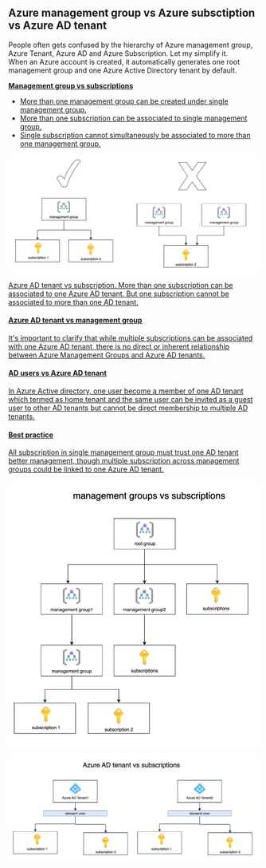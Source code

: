 ## Azure management group vs Azure subsctiption vs Azure AD tenant
People often gets confused by the hierarchy of Azure management group, Azure Tenant, Azure AD and Azure Subscription.
Let my simplify it.
<br />
When an Azure account is created, it automatically generates one root management group and one Azure Active Directory tenant by default.

<u>**Management group vs subscriptions**<u/>
- More than one management group can be created under single management group.
- More than one subscription can be associated to single management group.
- Single subscription cannot simultaneously be associated to more than one management group.

![compare-group-subs](./media/compare-group-with-sub.png)

Azure AD tenant vs subscription. 
More than one subscription can be associated to one Azure AD tenant.
But one subscription cannot be associated to more than one AD tenant.

#### Azure AD tenant vs management group
It's important to clarify that while multiple subscriptions can be associated with one Azure AD tenant, there is no direct or inherent relationship between Azure Management Groups and Azure AD tenants.

#### AD users vs Azure AD tenant
In Azure Active directory, one user become a member of one AD tenant which termed as home tenant and the same user can be invited as a guest user to other AD tenants but cannot be direct membership to multiple AD tenants. 

#### Best practice
All subscription in single management group must trust one AD tenant better management, though multiple subscription across management groups could be linked to one Azure AD tenant.

![group-vs-subs](./media/azuregroup-vs-subs.png)

![subs-vs-ad](./media/azure-ad-vs-subs.png)